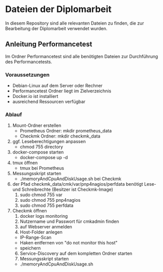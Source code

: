 # Dateien der Diplomarbeit

In diesem Repository sind alle relevanten Dateien zu finden, die zur Bearbeitung der Diplomarbeit verwendet wurden.


## Anleitung Performancetest

Im Ordner Performancetest sind alle benötigten Dateien zur Durchführung des Performancetests.

### Voraussetzungen

- Debian-Linux auf dem Server oder Rechner
- Performancetest Ordner liegt im Zielverzeichnis
- Docker.io ist installiert
- ausreichend Ressourcen verfügbar

### Ablauf

1. Mount-Ordner erstellen
   - Prometheus Ordner: mkdir prometheus_data
   - Checkmk Ordner: mkdir checkmk_data
2. ggf. Leseberechtigungen anpassen
   - chmod 755 directory
3. docker-compose starten
   - docker-compose up -d
4. tmux öffnen
   - tmux
bei Prometheus
1. Messungsskript starten
   - ./memoryAndCpuAndDiskUsage.sh
bei Checkmk
1. der Pfad checkmk_data/cmk/var/pnp4nagios/perfdata benötigt Lese- und Schreibrechte (Besitzer ist Checkmk-Image)
   1. sudo chmod 755 var
   2. sudo chmod 755 pnp4nagios
   3. sudo chmod 755 perfdata
2. Checkmk öffnen
   1. docker logs monitoring
   2. Nutzername und Passwort für cmkadmin finden
   3. auf Webserver anmelden
   4. Host-Folder anlegen
     - IP-Range-Scan
     - Haken entfernen von "do not monitor this host"
     - speichern
   6. Service-Discovery auf dem kompletten Ordner starten
   7. Messungsskript starten
    - ./memoryAndCpuAndDiskUsage.sh
